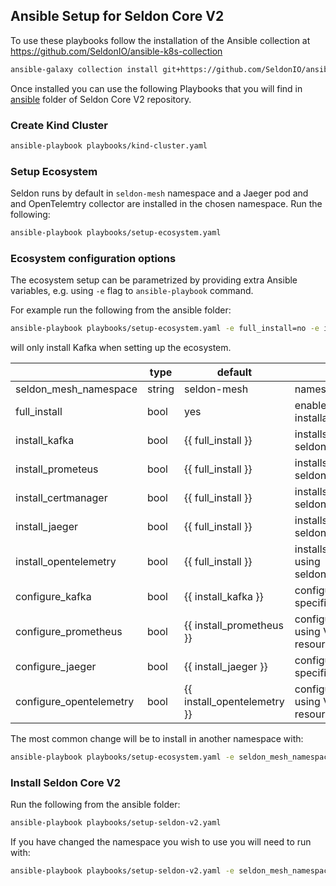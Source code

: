 ## Ansible Setup for Seldon Core V2

To use these playbooks follow the installation of the Ansible collection at https://github.com/SeldonIO/ansible-k8s-collection
```bash
ansible-galaxy collection install git+https://github.com/SeldonIO/ansible-k8s-collection.git
```

Once installed you can use the following Playbooks that you will find in [ansible](https://github.com/SeldonIO/seldon-core-v2/tree/master/ansible) folder of Seldon Core V2 repository.

### Create Kind Cluster

```bash
ansible-playbook playbooks/kind-cluster.yaml
```

### Setup Ecosystem

Seldon runs by default in `seldon-mesh` namespace and a Jaeger pod and  and OpenTelemtry collector are installed in the chosen namespace. Run the following:

```bash
ansible-playbook playbooks/setup-ecosystem.yaml
```

### Ecosystem configuration options

The ecosystem setup can be parametrized by providing extra Ansible variables, e.g. using `-e` flag to `ansible-playbook` command.

For example run the following from the ansible folder:
```bash
ansible-playbook playbooks/setup-ecosystem.yaml -e full_install=no -e install_kafka=yes
```
will only install Kafka when setting up the ecosystem.


|                         | type   | default                     | comment                                                 |
|-------------------------|--------|-----------------------------|---------------------------------------------------------|
| seldon_mesh_namespace   | string | seldon-mesh                 | namespace to install seldon                             | 
| full_install            | bool   | yes                         | enables full ecosystem installation                     |
| install_kafka           | bool   | {{ full_install }}          | installs Kafka using seldonio.k8s.strimzi_kafka         |
| install_prometeus       | bool   | {{ full_install }}          | installs Prometheus using seldonio.k8s.prometheus       |
| install_certmanager     | bool   | {{ full_install }}          | installs certmanager using seldonio.k8s.certmanager     |
| install_jaeger          | bool   | {{ full_install }}          | installs Jaeger using seldonio.k8s.jaeger               |
| install_opentelemetry   | bool   | {{ full_install }}          | installs OpenTelemetry using seldonio.k8s.opentelemetry |
| configure_kafka         | bool   | {{ install_kafka }}         | configures Kafka using V2 specific resources            |
| configure_prometheus    | bool   | {{ install_prometheus }}    | configure Prometheus using V2 specific resources        |
| configure_jaeger        | bool   | {{ install_jaeger }}        | configure Jaeger using V2 specific resoruces            |
| configure_opentelemetry | bool   | {{ install_opentelemetry }} | configure OpenTelemetry using V2 specific resources     |

The most common change will be to install in another namespace with:

```bash
ansible-playbook playbooks/setup-ecosystem.yaml -e seldon_mesh_namespace=<mynamespace>
```

### Install Seldon Core V2

Run the following from the ansible folder:

```bash
ansible-playbook playbooks/setup-seldon-v2.yaml
```

If you have changed the namespace you wish to use you will need to run with:

```bash
ansible-playbook playbooks/setup-seldon-v2.yaml -e seldon_mesh_namespace=<mynamespace>
```
